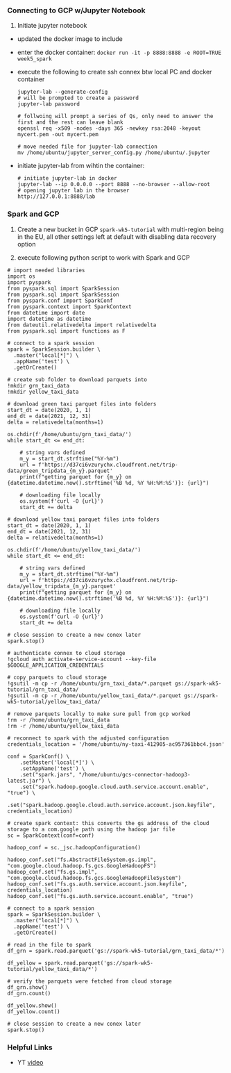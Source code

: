 ### Connecting to GCP w/Jupyter Notebook

1) Initiate jupyter notebook  

* updated the docker image to include

* enter the docker container: `docker run -it -p 8888:8888 -e ROOT=TRUE week5_spark`

* execute the following to create ssh connex btw local PC and docker container

    ```{bash}
    jupyter-lab --generate-config
    # will be prompted to create a password
    jupyter-lab password

    # follwoing will prompt a series of Qs, only need to answer the first and the rest can leave blank
    openssl req -x509 -nodes -days 365 -newkey rsa:2048 -keyout mycert.pem -out mycert.pem

    # move needed file for jupyter-lab connection
    mv /home/ubuntu/jupyter_server_config.py /home/ubuntu/.jupyter
    ```

* initiate jupyter-lab from wihtin the container:

    ```{bash}
    # initiate jupyter-lab in docker
    jupyter-lab --ip 0.0.0.0 --port 8888 --no-browser --allow-root
    # opening jupyter lab in the browser
    http://127.0.0.1:8888/lab
    ```

### Spark and GCP

1) Create a new bucket in GCP `spark-wk5-tutorial` with multi-region being in the EU, all other settings left at default with disabling data recovery option

2) execute following python script to work with Spark and GCP

``` {python}
# import needed libraries
import os
import pyspark
from pyspark.sql import SparkSession
from pyspark.sql import SparkSession
from pyspark.conf import SparkConf
from pyspark.context import SparkContext
from datetime import date
import datetime as datetime
from dateutil.relativedelta import relativedelta
from pyspark.sql import functions as F

# connect to a spark session
spark = SparkSession.builder \
  .master("local[*]") \
  .appName('test') \
  .getOrCreate()

# create sub folder to download parquets into
!mkdir grn_taxi_data
!mkdir yellow_taxi_data

# download green taxi parquet files into folders
start_dt = date(2020, 1, 1)
end_dt = date(2021, 12, 31)
delta = relativedelta(months=1)

os.chdir(f'/home/ubuntu/grn_taxi_data/')
while start_dt <= end_dt:

    # string vars defined
    m_y = start_dt.strftime("%Y-%m")
    url = f'https://d37ci6vzurychx.cloudfront.net/trip-data/green_tripdata_{m_y}.parquet'
    print(f"getting parquet for {m_y} on {datetime.datetime.now().strftime('%B %d, %Y %H:%M:%S')}: {url}")

    # downloading file locally
    os.system(f'curl -O {url}')
    start_dt += delta

# download yellow taxi parquet files into folders
start_dt = date(2020, 1, 1)
end_dt = date(2021, 12, 31)
delta = relativedelta(months=1)

os.chdir(f'/home/ubuntu/yellow_taxi_data/')
while start_dt <= end_dt:

    # string vars defined
    m_y = start_dt.strftime("%Y-%m")
    url = f'https://d37ci6vzurychx.cloudfront.net/trip-data/yellow_tripdata_{m_y}.parquet'
    print(f"getting parquet for {m_y} on {datetime.datetime.now().strftime('%B %d, %Y %H:%M:%S')}: {url}")

    # downloading file locally
    os.system(f'curl -O {url}')
    start_dt += delta

# close session to create a new conex later
spark.stop()

# authenticate connex to cloud storage
!gcloud auth activate-service-account --key-file $GOOGLE_APPLICATION_CREDENTIALS

# copy parquets to cloud storage
!gsutil -m cp -r /home/ubuntu/grn_taxi_data/*.parquet gs://spark-wk5-tutorial/grn_taxi_data/
!gsutil -m cp -r /home/ubuntu/yellow_taxi_data/*.parquet gs://spark-wk5-tutorial/yellow_taxi_data/

# remove parquets locally to make sure pull from gcp worked
!rm -r /home/ubuntu/grn_taxi_data
!rm -r /home/ubuntu/yellow_taxi_data

# reconnect to spark with the adjusted configuration
credentials_location = '/home/ubuntu/ny-taxi-412905-ac957361bbc4.json'

conf = SparkConf() \
    .setMaster('local[*]') \
    .setAppName('test') \
    .set("spark.jars", "/home/ubuntu/gcs-connector-hadoop3-latest.jar") \
    .set("spark.hadoop.google.cloud.auth.service.account.enable", "true") \
    .set("spark.hadoop.google.cloud.auth.service.account.json.keyfile", credentials_location)

# create spark context: this converts the gs address of the cloud storage to a com.google path using the hadoop jar file  
sc = SparkContext(conf=conf)

hadoop_conf = sc._jsc.hadoopConfiguration()

hadoop_conf.set("fs.AbstractFileSystem.gs.impl",  "com.google.cloud.hadoop.fs.gcs.GoogleHadoopFS")
hadoop_conf.set("fs.gs.impl", "com.google.cloud.hadoop.fs.gcs.GoogleHadoopFileSystem")
hadoop_conf.set("fs.gs.auth.service.account.json.keyfile", credentials_location)
hadoop_conf.set("fs.gs.auth.service.account.enable", "true")

# connect to a spark session
spark = SparkSession.builder \
  .master("local[*]") \
  .appName('test') \
  .getOrCreate()

# read in the file to spark
df_grn = spark.read.parquet('gs://spark-wk5-tutorial/grn_taxi_data/*')

df_yellow = spark.read.parquet('gs://spark-wk5-tutorial/yellow_taxi_data/*')

# verify the parquets were fetched from cloud storage
df_grn.show()
df_grn.count()

df_yellow.show()
df_yellow.count()

# close session to create a new conex later
spark.stop()
```

### Helpful Links

* YT [video](https://www.youtube.com/watch?v=Yyz293hBVcQ&list=PL3MmuxUbc_hJed7dXYoJw8DoCuVHhGEQb&index=64)
